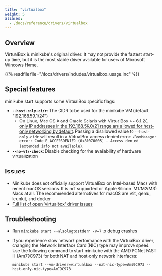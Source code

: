 ```yaml
---
title: "virtualbox"
weight: 5
aliases:
  - /docs/reference/drivers/virtualbox
---
```


## Overview

VirtualBox is minikube's original driver. It may not provide the fastest start-up time, but it is the most stable driver available for users of Microsoft Windows Home.

{{% readfile file="/docs/drivers/includes/virtualbox_usage.inc" %}}

## Special features

minikube start supports some VirtualBox specific flags:

* **`--host-only-cidr`**: The CIDR to be used for the minikube VM (default "192.168.59.1/24")
  * On Linux, Mac OS X and Oracle Solaris with VirtualBox >= 6.1.28, [only IP addresses in the 192.168.56.0/21 range are allowed for host-only networking by default](https://www.virtualbox.org/manual/ch06.html#network_hostonly). Passing a disallowed value to `--host-only-cidr` will result in a VirtualBox access denied error: `VBoxManage: error: Code E_ACCESSDENIED (0x80070005) - Access denied (extended info not available)`.
* **`--no-vtx-check`**: Disable checking for the availability of hardware virtualization

## Issues
* Minikube does not officially support VirtualBox on Intel-based Macs with recent macOS versions. It is not supported on Apple Silicon (M1/M2/M3) Macs at all. The recommended alternatives for macOS are vfit, qemu, krunkit, and docker
* [Full list of open 'virtualbox' driver issues](https://github.com/kubernetes/minikube/labels/co%2Fvirtualbox)

## Troubleshooting

* Run `minikube start --alsologtostderr -v=7` to debug crashes
* If you experience slow network performance with the VirtualBox driver, changing the Network Interface Card (NIC) type may improve speed. Use the following command to start minikube with the AMD PCNet FAST III (Am79C973) for both NAT and host-only network interfaces:

    ```shell
    minikube start --vm-driver=virtualbox --nat-nic-type=Am79C973 --host-only-nic-type=Am79C973
    ```

